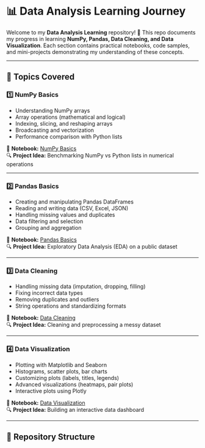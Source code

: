 # 📊 Data Analysis Learning Journey

Welcome to my **Data Analysis Learning** repository! 🚀 This repo documents my progress in learning **NumPy, Pandas, Data Cleaning, and Data Visualization**. Each section contains practical notebooks, code samples, and mini-projects demonstrating my understanding of these concepts.

---

## 📌 Topics Covered

### 1️⃣ NumPy Basics

- Understanding NumPy arrays
- Array operations (mathematical and logical)
- Indexing, slicing, and reshaping arrays
- Broadcasting and vectorization
- Performance comparison with Python lists

📂 **Notebook:** [NumPy Basics](notebooks/numpy_basics.ipynb)  
🔍 **Project Idea:** Benchmarking NumPy vs Python lists in numerical operations

---

### 2️⃣ Pandas Basics

- Creating and manipulating Pandas DataFrames
- Reading and writing data (CSV, Excel, JSON)
- Handling missing values and duplicates
- Data filtering and selection
- Grouping and aggregation

📂 **Notebook:** [Pandas Basics](notebooks/pandas_basics.ipynb)  
🔍 **Project Idea:** Exploratory Data Analysis (EDA) on a public dataset

---

### 3️⃣ Data Cleaning

- Handling missing data (imputation, dropping, filling)
- Fixing incorrect data types
- Removing duplicates and outliers
- String operations and standardizing formats

📂 **Notebook:** [Data Cleaning](notebooks/data_cleaning.ipynb)  
🔍 **Project Idea:** Cleaning and preprocessing a messy dataset

---

### 4️⃣ Data Visualization

- Plotting with Matplotlib and Seaborn
- Histograms, scatter plots, bar charts
- Customizing plots (labels, titles, legends)
- Advanced visualizations (heatmaps, pair plots)
- Interactive plots using Plotly

📂 **Notebook:** [Data Visualization](notebooks/data_visualization.ipynb)  
🔍 **Project Idea:** Building an interactive data dashboard

---

## 📁 Repository Structure
